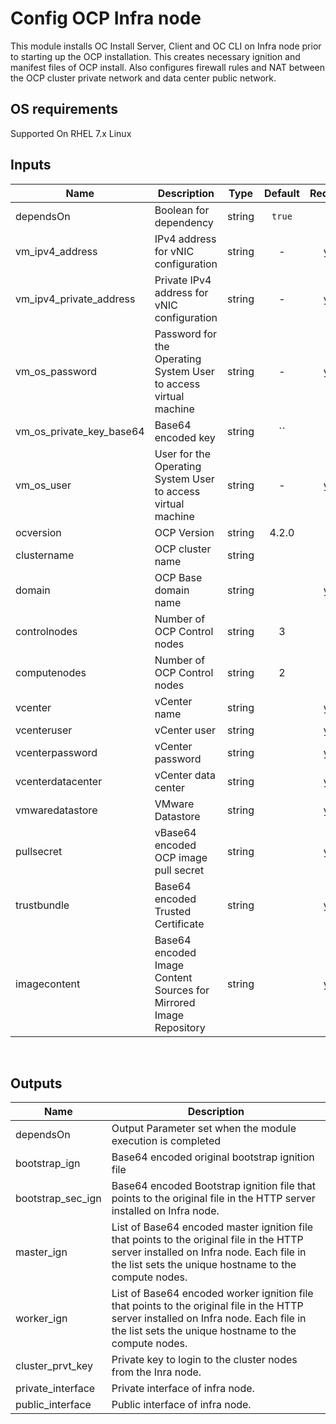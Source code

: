 <!---
Copyright IBM Corp. 2019, 2019
--->

# Config OCP Infra node

This module installs OC Install Server, Client and OC CLI on Infra node prior to starting up the OCP installation.
This creates necessary ignition and manifest files of OCP install. Also configures firewall rules and NAT between the
OCP cluster private network and data center public network. 

## OS requirements

Supported On RHEL 7.x Linux


## Inputs

| Name | Description | Type | Default | Required |
|------|-------------|:----:|:-----:|:-----:|
| dependsOn | Boolean for dependency | string | `true` | no |
| vm_ipv4_address | IPv4 address for vNIC configuration | string | - | yes |
| vm_ipv4_private_address | Private IPv4 address for vNIC configuration | string | - | yes | 
| vm_os_password | Password for the Operating System User to access virtual machine | string | - | yes |
| vm_os_private_key_base64 | Base64 encoded key | string | `` | no |
| vm_os_user | User for the Operating System User to access virtual machine | string | - | yes |
| ocversion | OCP Version | string | 4.2.0 | no |
| clustername | OCP cluster name | string | | no |
| domain | OCP Base domain name | string |  | yes |
| controlnodes | Number of OCP Control nodes | string | 3 | no |
| computenodes | Number of OCP Control nodes | string | 2 | no |
| vcenter | vCenter name | string |  | yes|
| vcenteruser | vCenter user | string |  | yes|
| vcenterpassword | vCenter password | string |  | yes |
| vcenterdatacenter | vCenter data center| string |  | yes |
| vmwaredatastore | VMware Datastore | string |  | yes |
| pullsecret | vBase64 encoded OCP image pull secret | string |  | yes |
| trustbundle | Base64 encoded Trusted Certificate | string |  | yes |
| imagecontent | Base64 encoded Image Content Sources for Mirrored Image Repository | string |  | yes |

<br />


## Outputs

| Name | Description |
|------|-------------|
| dependsOn | Output Parameter set when the module execution is completed |
| bootstrap_ign | Base64 encoded original bootstrap ignition file |
| bootstrap_sec_ign | Base64 encoded Bootstrap ignition file that points to the original file in the HTTP server installed on Infra node. |
| master_ign | List of Base64 encoded master ignition file that points to the original file in the HTTP server installed on Infra node. Each file in the list sets the unique hostname to the compute nodes. |
| worker_ign | List of Base64 encoded worker ignition file that points to the original file in the HTTP server installed on Infra node. Each file in the list sets the unique hostname to the compute nodes. |
| cluster_prvt_key | Private key to login to the cluster nodes from the Inra node. |
| private_interface | Private interface of infra node. |
| public_interface | Public interface of infra node. |
